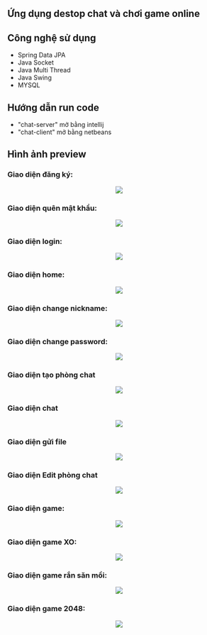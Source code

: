 ## Ứng dụng destop chat và chơi game online
## Công nghệ sử dụng
- Spring Data JPA
- Java Socket
- Java Multi Thread
- Java Swing
- MYSQL
## Hướng dẫn run code
- "chat-server" mở bằng intellij
- "chat-client" mở bằng netbeans
## Hình ảnh preview

### Giao diện đăng ký:
<p align="center">
  <img src="https://user-images.githubusercontent.com/79781308/173003411-38bec48e-6b50-463f-983d-60f124b61549.png"/>
</p>

### Giao diện quên mật khẩu:
<p align="center">
  <img src="https://user-images.githubusercontent.com/79781308/173003576-e9eac756-2a88-427e-94af-29f4c65d6050.png"/>
</p>

### Giao diện login:
<p align="center">
  <img src="https://user-images.githubusercontent.com/79781308/173003755-35eb92c0-35c9-4ff9-ab47-8e728806d58e.png"/>
</p>

### Giao diện home:
<p align="center">
  <img src="https://user-images.githubusercontent.com/79781308/173002725-00112ab2-bd4e-482b-8b4a-f03932123e00.png"/>
</p>

### Giao diện change nickname:
<p align="center">
  <img src="https://user-images.githubusercontent.com/79781308/173024885-082af2af-b5a9-4263-a876-84d0dff67863.png"/>
</p>

### Giao diện change password:
<p align="center">
  <img src="https://user-images.githubusercontent.com/79781308/173025006-a1e82531-1870-4978-b2fc-037bec1a54a3.png"/>
</p>

### Giao diện tạo phòng chat
<p align="center">
  <img src="https://user-images.githubusercontent.com/79781308/173025557-451ee429-1eb3-469a-9f38-940f74ae0a24.png"/>
</p>

### Giao diện chat 
<p align="center">
  <img src="https://user-images.githubusercontent.com/79781308/173025699-aef2c279-f511-4624-ab45-daf080fc67ec.png"/>
</p>

### Giao diện gửi file 
<p align="center">
  <img src="https://user-images.githubusercontent.com/79781308/173024681-c3206ed2-15d9-44fa-bc1a-51a7a451aa16.png"/>
</p>

### Giao diện Edit phòng chat 
<p align="center">
  <img src="https://user-images.githubusercontent.com/79781308/173025840-90372f0f-05ad-478c-b3be-4bf20b97b014.png"/>
</p>

### Giao diện game:
<p align="center">
  <img src="https://user-images.githubusercontent.com/79781308/173004462-9cbaaab3-b404-4efe-9783-8c084cb2c754.png"/>
</p>

### Giao diện game XO:
<p align="center">
  <img src="https://user-images.githubusercontent.com/79781308/173004885-264f43fc-e7db-4727-a330-ac2a19f345ea.png"/>
</p>

### Giao diện game rắn săn mồi:
<p align="center">
  <img src="https://user-images.githubusercontent.com/79781308/173005150-3b466a7e-39e8-4155-bb5d-99605fd6ab6b.png"/>
</p>

### Giao diện game 2048:
<p align="center">
  <img src="https://user-images.githubusercontent.com/79781308/173024168-ee5f4b91-74b4-4c71-90f4-3f983b14b086.png"/>
</p>
